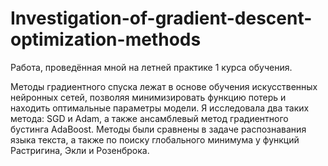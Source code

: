 # Investigation-of-gradient-descent-optimization-methods

Работа, проведённая мной на летней практике 1 курса обучения.


Методы градиентного спуска лежат в основе обучения искусственных нейронных сетей, позволяя минимизировать функцию потерь и находить оптимальные параметры модели. Я исследовала два таких метода: SGD и Adam, а также ансамблевый метод градиентного бустинга AdaBoost. Методы были сравнены в задаче распознавания языка текста, а также по поиску глобального минимума у функций Растригина, Экли и Розенброка.

